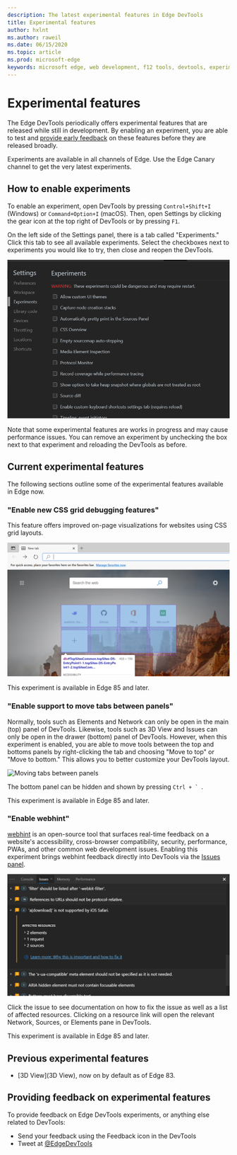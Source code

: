 ```yaml
---
description: The latest experimental features in Edge DevTools
title: Experimental features
author: hxlnt
ms.author: raweil
ms.date: 06/15/2020
ms.topic: article
ms.prod: microsoft-edge
keywords: microsoft edge, web development, f12 tools, devtools, experiment
---
```


# Experimental features

The Edge DevTools periodically offers experimental features that are released while still in development. By enabling an experiment, you are able to test and [provide early feedback]() on these features before they are released broadly.

Experiments are available in all channels of Edge. Use the Edge Canary channel to get the very latest experiments.

## How to enable experiments

To enable an experiment, open DevTools by pressing `Control+Shift+I` (Windows) or `Command+Option+I` (macOS). Then, open Settings by clicking the gear icon at the top right of DevTools or by pressing `F1`.

On the left side of the Settings panel, there is a tab called "Experiments." Click this tab to see all available experiments. Select the checkboxes next to experiments you would like to try, then close and reopen the DevTools.

![List of experiments in DevTools Settings](./media/experiments-devtools.png)

Note that some experimental features are works in progress and may cause performance issues. You can remove an experiment by unchecking the box next to that experiment and reloading the DevTools as before.

## Current experimental features

The following sections outline some of the experimental features available in Edge now.

### "Enable new CSS grid debugging features"

This feature offers improved on-page visualizations for websites using CSS grid layouts.

![CSS grid debugging feature](./media/experiments-grid.png)

This experiment is available in Edge 85 and later.

### "Enable support to move tabs between panels"

Normally, tools such as Elements and Network can only be open in the main (top) panel of DevTools. Likewise, tools such as 3D View and Issues can only be open in the drawer (bottom) panel of DevTools. However, when this experiment is enabled, you are able to move tools between the top and bottoms panels by right-clicking the tab and choosing "Move to top" or "Move to bottom." This allows you to better customize your DevTools layout.

![Moving tabs between panels](./media/experiments-move-panes.png)

The bottom panel can be hidden and shown by pressing ``Ctrl + ` ``.

This experiment is available in Edge 85 and later.

### "Enable webhint"

[webhint](https://webhint.io) is an open-source tool that surfaces real-time feedback on a website's accessibility, cross-browser compatibility, security, performance, PWAs, and other common web development issues. Enabling this experiment brings webhint feedback directly into DevTools via the [Issues panel](./Issues).

![webhint feedback in the Issues panel](./media/experiments-webhint.png)

Click the issue to see documentation on how to fix the issue as well as a list of affected resources. Clicking on a resource link will open the relevant Network, Sources, or Elements pane in DevTools. 

This experiment is available in Edge 85 and later.

## Previous experimental features

 - [3D View](3D View), now on by default as of Edge 83.

## Providing feedback on experimental features

To provide feedback on Edge DevTools experiments, or anything else related to DevTools:

  - Send your feedback using the Feedback icon in the DevTools
  - Tweet at [@EdgeDevTools](https://www.twitter.com/EdgeDevTools)